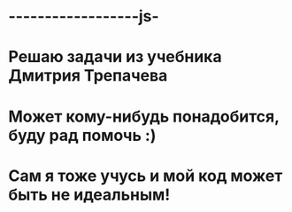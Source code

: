 # ------------------js-
# Решаю задачи из учебника Дмитрия Трепачева
# Может кому-нибудь понадобится, буду рад помочь :)
# Сам я тоже учусь и мой код может быть не идеальным!
